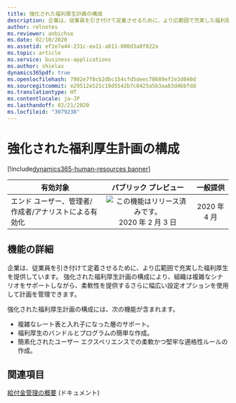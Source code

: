 ```yaml
---
title: 強化された福利厚生計画の構成
description: 企業は、従業員を引き付けて定着させるために、より広範囲で充実した福利厚生を提供しています。 強化された福利厚生計画の構成により、組織は複雑なシナリオをサポートしながら、柔軟性を提供するさらに幅広い設定オプションを使用して計画を管理できます。
author: relnotes
ms.reviewer: anbichse
ms.date: 02/10/2020
ms.assetid: ef1e7a44-231c-ea11-a811-000d3a8f022a
ms.topic: article
ms.service: business-applications
ms.author: shielas
dynamics365pdf: true
ms.openlocfilehash: 7902e7f8cb2dbc154cfd5deec78689ef2e3d040d
ms.sourcegitcommit: e29512e521c19d5542b7c0425a5b3aa83d4bbfdd
ms.translationtype: HT
ms.contentlocale: ja-JP
ms.lasthandoff: 02/21/2020
ms.locfileid: "3079238"
---
```

# <a name="enhanced-benefit-plan-configuration"></a>強化された福利厚生計画の構成
[!include[dynamics365-human-resources banner](../includes/dynamics365-human-resources.md)]

| 有効対象    |  パブリック プレビュー | 一般提供 | 
| ---------- | :----------: |:----------: |
|エンド ユーザー、管理者/作成者/アナリストによる有効化|![この機能はリリース済みです。](/dynamics365-release-plan/media/green-checkmark.png "この機能はリリース済みです。") 2020 年 2 月 3 日| 2020 年 4 月|






## <a name="feature-details"></a>機能の詳細
<!--feature detail start -->
企業は、従業員を引き付けて定着させるために、より広範囲で充実した福利厚生を提供しています。 強化された福利厚生計画の構成により、組織は複雑なシナリオをサポートしながら、柔軟性を提供するさらに幅広い設定オプションを使用して計画を管理できます。

強化された福利厚生計画の構成には、次の機能が含まれます。

- 複雑なレート表と入れ子になった層のサポート。
- 福利厚生のバンドルとプログラムの簡単な作成。
- 簡素化されたユーザー エクスペリエンスでの柔軟かつ堅牢な適格性ルールの作成。
<!--feature detail end -->










## <a name="see-also"></a>関連項目

[給付金管理の概要](https://docs.microsoft.com/dynamics365/human-resources/hr-benefits-management-overview) (ドキュメント)
